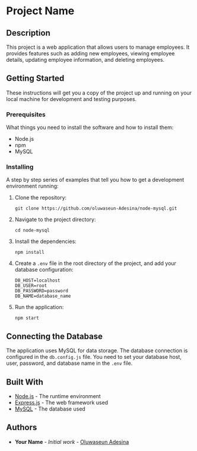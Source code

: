 # Project Name

## Description

This project is a web application that allows users to manage employees. It provides features such as adding new employees, viewing employee details, updating employee information, and deleting employees.

## Getting Started

These instructions will get you a copy of the project up and running on your local machine for development and testing purposes.

### Prerequisites

What things you need to install the software and how to install them:

- Node.js
- npm
- MySQL

### Installing

A step by step series of examples that tell you how to get a development environment running:

1. Clone the repository:
    ```
    git clone https://github.com/oluwaseun-Adesina/node-mysql.git
    ```
2. Navigate to the project directory:
    ```
    cd node-mysql
    ```
3. Install the dependencies:
    ```
    npm install
    ```
4. Create a `.env` file in the root directory of the project, and add your database configuration:
    ```
    DB_HOST=localhost
    DB_USER=root
    DB_PASSWORD=password
    DB_NAME=database_name
    ```
5. Run the application:
    ```
    npm start
    ```

## Connecting the Database

The application uses MySQL for data storage. The database connection is configured in the `db.config.js` file. You need to set your database host, user, password, and database name in the `.env` file.

## Built With

- [Node.js](https://nodejs.org/) - The runtime environment
- [Express.js](https://expressjs.com/) - The web framework used
- [MySQL](https://www.mysql.com/) - The database used

## Authors

- **Your Name** - *Initial work* - [Oluwaseun Adesina](https://github.com/oluwaseun-Adesina)
